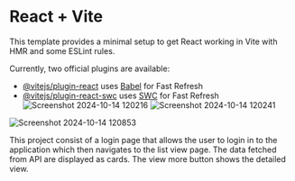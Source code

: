 # React + Vite

This template provides a minimal setup to get React working in Vite with HMR and some ESLint rules.

Currently, two official plugins are available:

- [@vitejs/plugin-react](https://github.com/vitejs/vite-plugin-react/blob/main/packages/plugin-react/README.md) uses [Babel](https://babeljs.io/) for Fast Refresh
- [@vitejs/plugin-react-swc](https://github.com/vitejs/vite-plugin-react-swc) uses [SWC](https://swc.rs/) for Fast Refresh
![Screenshot 2024-10-14 120216](https://github.com/user-attachments/assets/edc82867-da0c-40fc-b618-80fbc9d6737e)
![Screenshot 2024-10-14 120241](https://github.com/user-attachments/assets/98db83b4-39ca-431c-a662-ae51a2e2c1bb)

![Screenshot 2024-10-14 120853](https://github.com/user-attachments/assets/6aa45ff2-c602-4bfe-9039-0228ee687ab6)

This project consist of a login page that allows the user to login in to the application which then navigates to the list view page. The data fetched from API are displayed as cards. The view more button shows the detailed view.
